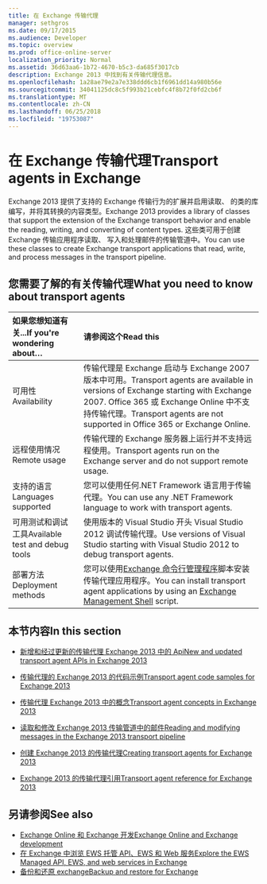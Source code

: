 ```yaml
---
title: 在 Exchange 传输代理
manager: sethgros
ms.date: 09/17/2015
ms.audience: Developer
ms.topic: overview
ms.prod: office-online-server
localization_priority: Normal
ms.assetid: 36d63aa6-1b72-4670-b5c3-da685f3017cb
description: Exchange 2013 中找到有关传输代理信息。
ms.openlocfilehash: 1a28ae79e2a7e338ddd6cb1f6961dd14a980b56e
ms.sourcegitcommit: 34041125dc8c5f993b21cebfc4f8b72f0fd2cb6f
ms.translationtype: MT
ms.contentlocale: zh-CN
ms.lasthandoff: 06/25/2018
ms.locfileid: "19753087"
---
```

# <a name="transport-agents-in-exchange"></a><span data-ttu-id="48343-103">在 Exchange 传输代理</span><span class="sxs-lookup"><span data-stu-id="48343-103">Transport agents in Exchange</span></span>
  
<span data-ttu-id="48343-104">Exchange 2013 提供了支持的 Exchange 传输行为的扩展并启用读取、 的类的库编写，并将其转换的内容类型。</span><span class="sxs-lookup"><span data-stu-id="48343-104">Exchange 2013 provides a library of classes that support the extension of the Exchange transport behavior and enable the reading, writing, and converting of content types.</span></span> <span data-ttu-id="48343-105">这些类可用于创建 Exchange 传输应用程序读取、 写入和处理邮件的传输管道中。</span><span class="sxs-lookup"><span data-stu-id="48343-105">You can use these classes to create Exchange transport applications that read, write, and process messages in the transport pipeline.</span></span>
  
## <a name="what-you-need-to-know-about-transport-agents"></a><span data-ttu-id="48343-106">您需要了解的有关传输代理</span><span class="sxs-lookup"><span data-stu-id="48343-106">What you need to know about transport agents</span></span>

|<span data-ttu-id="48343-107">如果您想知道有关...</span><span class="sxs-lookup"><span data-stu-id="48343-107">If you're wondering about…</span></span>|<span data-ttu-id="48343-108">请参阅这个</span><span class="sxs-lookup"><span data-stu-id="48343-108">Read this</span></span>|
|:-----|:-----|
|<span data-ttu-id="48343-109">可用性</span><span class="sxs-lookup"><span data-stu-id="48343-109">Availability</span></span>  <br/> |<span data-ttu-id="48343-110">传输代理是 Exchange 启动与 Exchange 2007 版本中可用。</span><span class="sxs-lookup"><span data-stu-id="48343-110">Transport agents are available in versions of Exchange starting with Exchange 2007.</span></span> <span data-ttu-id="48343-111">Office 365 或 Exchange Online 中不支持传输代理。</span><span class="sxs-lookup"><span data-stu-id="48343-111">Transport agents are not supported in Office 365 or Exchange Online.</span></span>  <br/> |
|<span data-ttu-id="48343-112">远程使用情况</span><span class="sxs-lookup"><span data-stu-id="48343-112">Remote usage</span></span>  <br/> |<span data-ttu-id="48343-113">传输代理的 Exchange 服务器上运行并不支持远程使用。</span><span class="sxs-lookup"><span data-stu-id="48343-113">Transport agents run on the Exchange server and do not support remote usage.</span></span>  <br/> |
|<span data-ttu-id="48343-114">支持的语言</span><span class="sxs-lookup"><span data-stu-id="48343-114">Languages supported</span></span>  <br/> |<span data-ttu-id="48343-115">您可以使用任何.NET Framework 语言用于传输代理。</span><span class="sxs-lookup"><span data-stu-id="48343-115">You can use any .NET Framework language to work with transport agents.</span></span>  <br/> |
|<span data-ttu-id="48343-116">可用测试和调试工具</span><span class="sxs-lookup"><span data-stu-id="48343-116">Available test and debug tools</span></span>  <br/> |<span data-ttu-id="48343-117">使用版本的 Visual Studio 开头 Visual Studio 2012 调试传输代理。</span><span class="sxs-lookup"><span data-stu-id="48343-117">Use versions of Visual Studio starting with Visual Studio 2012 to debug transport agents.</span></span>  <br/> |
|<span data-ttu-id="48343-118">部署方法</span><span class="sxs-lookup"><span data-stu-id="48343-118">Deployment methods</span></span>  <br/> |<span data-ttu-id="48343-119">您可以使用[Exchange 命令行管理程序](../management/exchange-management-shell.md)脚本安装传输代理应用程序。</span><span class="sxs-lookup"><span data-stu-id="48343-119">You can install transport agent applications by using an [Exchange Management Shell](../management/exchange-management-shell.md) script.</span></span>  <br/> |
   
## <a name="in-this-section"></a><span data-ttu-id="48343-120">本节内容</span><span class="sxs-lookup"><span data-stu-id="48343-120">In this section</span></span>

- [<span data-ttu-id="48343-121">新增和经过更新的传输代理 Exchange 2013 中的 Api</span><span class="sxs-lookup"><span data-stu-id="48343-121">New and updated transport agent APIs in Exchange 2013</span></span>](new-and-updated-transport-agent-apis-in-exchange-2013.md)
    
- [<span data-ttu-id="48343-122">传输代理的 Exchange 2013 的代码示例</span><span class="sxs-lookup"><span data-stu-id="48343-122">Transport agent code samples for Exchange 2013</span></span>](transport-agent-code-samples-for-exchange-2013.md)
    
- [<span data-ttu-id="48343-123">传输代理 Exchange 2013 中的概念</span><span class="sxs-lookup"><span data-stu-id="48343-123">Transport agent concepts in Exchange 2013</span></span>](transport-agent-concepts-in-exchange-2013.md)
    
- [<span data-ttu-id="48343-124">读取和修改 Exchange 2013 传输管道中的邮件</span><span class="sxs-lookup"><span data-stu-id="48343-124">Reading and modifying messages in the Exchange 2013 transport pipeline</span></span>](reading-and-modifying-messages-in-the-exchange-2013-transport-pipeline.md)
    
- [<span data-ttu-id="48343-125">创建 Exchange 2013 的传输代理</span><span class="sxs-lookup"><span data-stu-id="48343-125">Creating transport agents for Exchange 2013</span></span>](creating-transport-agents-for-exchange-2013.md)
    
- [<span data-ttu-id="48343-126">Exchange 2013 的传输代理引用</span><span class="sxs-lookup"><span data-stu-id="48343-126">Transport agent reference for Exchange 2013</span></span>](transport-agent-reference-for-exchange-2013.md)
    
## <a name="see-also"></a><span data-ttu-id="48343-127">另请参阅</span><span class="sxs-lookup"><span data-stu-id="48343-127">See also</span></span>

- [<span data-ttu-id="48343-128">Exchange Online 和 Exchange 开发</span><span class="sxs-lookup"><span data-stu-id="48343-128">Exchange Online and Exchange development</span></span>](../exchange-server-development.md)    
- [<span data-ttu-id="48343-129">在 Exchange 中浏览 EWS 托管 API、EWS 和 Web 服务</span><span class="sxs-lookup"><span data-stu-id="48343-129">Explore the EWS Managed API, EWS, and web services in Exchange</span></span>](../exchange-web-services/explore-the-ews-managed-api-ews-and-web-services-in-exchange.md)   
- [<span data-ttu-id="48343-130">备份和还原 exchange</span><span class="sxs-lookup"><span data-stu-id="48343-130">Backup and restore for Exchange</span></span>](../backup-restore/backup-and-restore-for-exchange-2013.md) 
    

